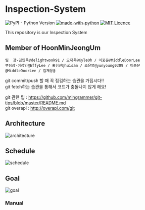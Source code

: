 # Inspection-System

![PyPI - Python Version](https://img.shields.io/pypi/pyversions/Django.svg)
[![made-with-python](https://img.shields.io/badge/Made%20with-Python-1f425f.svg)](https://www.python.org/)
[![MIT Licence](https://badges.frapsoft.com/os/mit/mit.svg?v=103)](https://opensource.org/licenses/mit-license.php)

This repository is our Inspection System


## Member of HoonMinJeongUm
```
팀  장-김민욱@delightwook91 / 오재욱@KyleOh / 이중문@MiddleDoorLee
부팀장-이정인@EffyLee / 홍휘진@huisam / 조윤영@yunyoung0309 / 이중문@MiddleDoorLee / 김재웅@
```

git commit/push 할 때 꼭 점검하는 습관을 가집시다!!                             
git fetch하는 습관을 통해서 코드가 충돌나지 않게 해요!                          

git 관련 팁 : https://github.com/mingrammer/git-tips/blob/master/README.md                                     
git overapi : http://overapi.com/git

## Architecture
![architecture](https://user-images.githubusercontent.com/16011260/42408501-9a552a08-8208-11e8-893e-3e9ae79f8f12.png)

## Schedule
![schedule](https://user-images.githubusercontent.com/16011260/42408515-dca93f98-8208-11e8-9e3c-23478acb57a1.png)

## Goal
![goal](https://user-images.githubusercontent.com/16011260/42408522-0558bc16-8209-11e8-8a52-7fa06e52899c.png)

### Manual
